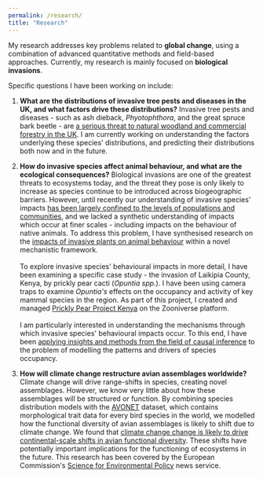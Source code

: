 ```yaml
---
permalink: /research/
title: "Research"
---
```


My research addresses key problems related to **global change**, using a combination of advanced quantitative methods and field-based approaches. Currently, my research is mainly focused on **biological invasions**.

Specific questions I have been working on include:

1. **What are the distributions of invasive tree pests and diseases in the UK, and what factors drive these distributions?** Invasive tree pests and diseases - such as ash dieback, *Phyotophthora*, and the great spruce bark beetle - are [a serious threat to natural woodland and commercial forestry in the UK](https://post.parliament.uk/research-briefings/post-pn-394/). I am currently working on understanding the factors underlying these species' distributions, and predicting their distributions both now and in the future.
  
2. **How do invasive species affect animal behaviour, and what are the ecological consequences?** Biological invasions are one of the greatest threats to ecosystems today, and the threat they pose is only likely to increase as species continue to be introduced across biogeographic barriers. However, until recently our understanding of invasive species' impacts [has been largely confined to the levels of populations and communities](https://link.springer.com/article/10.1007/s10530-020-02200-0), and we lacked a synthetic understanding of impacts which occur at finer scales - including impacts on the behaviour of native animals. To address this problem, I have synthesised research on the [impacts of invasive plants on animal behaviour](https://onlinelibrary.wiley.com/doi/full/10.1111/ele.13687) within a novel mechanistic framework. <br /><br />
To explore invasive species' behavioural impacts in more detail, I have been examining a specific case study - the invasion of Laikipia County, Kenya, by prickly pear cacti (*Opuntia spp.*). I have been using camera traps to examine *Opuntia's* effects on the occupancy and activity of key mammal species in the region. As part of this project, I created and managed [Prickly Pear Project Kenya](https://www.zooniverse.org/projects/peter-dot-stewart/prickly-pear-project-kenya) on the Zooniverse platform. <br /><br />
I am particularly interested in understanding the mechanisms through which invasive species' behavioural impacts occur. To this end, I have been [applying insights and methods from the field of causal inference](https://esajournals.onlinelibrary.wiley.com/doi/full/10.1002/ecy.3942) to the problem of modelling the patterns and drivers of species occupancy.
  
4. **How will climate change restructure avian assemblages worldwide?** Climate change will drive range-shifts in species, creating novel assemblages. However, we know very little about how these assemblages will be structured or function. By combining species distribution models with the [AVONET](https://onlinelibrary.wiley.com/doi/full/10.1111/ele.13898) dataset, which contains morphological trait data for every bird species in the world, we modelled how the functional diversity of avian assemblages is likely to shift due to climate change. We found that [climate change change is likely to drive continental-scale shifts in avian functional diversity](https://onlinelibrary.wiley.com/doi/10.1111/ele.13830). These shifts have potentially important implications for the functioning of ecosystems in the future. This research has been covered by the European Commission's [Science for Environmental Policy](https://environment.ec.europa.eu/news/shifts-distribution-bird-species-due-climate-change-may-compromise-ecosystem-services-2022-10-12_en) news service.
